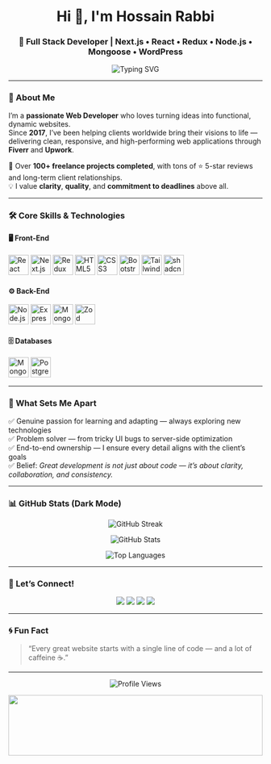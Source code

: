 <!-- Profile Header -->
<h1 align="center">Hi 👋, I'm Hossain Rabbi</h1>
<h3 align="center">🚀 Full Stack Developer | Next.js • React • Redux • Node.js • Mongoose • WordPress</h3>

<p align="center">
  <img src="https://readme-typing-svg.herokuapp.com?font=Fira+Code&weight=600&size=22&duration=4000&pause=1000&color=6D00C7&center=true&vCenter=true&width=700&lines=Full+Stack+Web+Developer;Building+High-Performance+Web+Apps;Freelancer+on+Fiverr+and+Upwork;Always+Learning+New+Technologies" alt="Typing SVG" />
</p>

---

### 💫 About Me

I’m a **passionate Web Developer** who loves turning ideas into functional, dynamic websites.  
Since **2017**, I’ve been helping clients worldwide bring their visions to life — delivering clean, responsive, and high-performing web applications through **Fiverr** and **Upwork**.

💼 Over **100+ freelance projects completed**, with tons of ⭐️ 5-star reviews and long-term client relationships.  
💡 I value **clarity**, **quality**, and **commitment to deadlines** above all.

---

### 🛠️ Core Skills & Technologies

#### 🖥️ Front-End
<p align="left">
  <img src="https://cdn.jsdelivr.net/gh/devicons/devicon/icons/react/react-original.svg" width="40" height="40" alt="React" />
  <img src="https://cdn.jsdelivr.net/gh/devicons/devicon/icons/nextjs/nextjs-original.svg" width="40" height="40" alt="Next.js" />
  <img src="https://cdn.jsdelivr.net/gh/devicons/devicon/icons/redux/redux-original.svg" width="40" height="40" alt="Redux" />
  <img src="https://cdn.jsdelivr.net/gh/devicons/devicon/icons/html5/html5-original.svg" width="40" height="40" alt="HTML5" />
  <img src="https://cdn.jsdelivr.net/gh/devicons/devicon/icons/css3/css3-original.svg" width="40" height="40" alt="CSS3" />
  <img src="https://cdn.jsdelivr.net/gh/devicons/devicon/icons/bootstrap/bootstrap-original.svg" width="40" height="40" alt="Bootstrap" />
  <img src="https://cdn.jsdelivr.net/gh/devicons/devicon/icons/tailwindcss/tailwindcss-original.svg" width="40" height="40" alt="Tailwind CSS" />
  <img src="https://avatars.githubusercontent.com/u/139895814?s=200&v=4" width="40" height="40" alt="shadcn/ui" />
</p>

#### ⚙️ Back-End
<p align="left">
  <img src="https://cdn.jsdelivr.net/gh/devicons/devicon/icons/nodejs/nodejs-original.svg" width="40" height="40" alt="Node.js" />
  <img src="https://cdn.jsdelivr.net/gh/devicons/devicon/icons/express/express-original.svg" width="40" height="40" alt="Express.js" />
  <img src="https://cdn.jsdelivr.net/gh/devicons/devicon/icons/mongoose/mongoose-original.svg" width="40" height="40" alt="Mongoose" />
  <img src="https://raw.githubusercontent.com/devicons/devicon/master/icons/zod/zod-original.svg" width="40" height="40" alt="Zod" />
</p>

#### 🗄️ Databases
<p align="left">
  <img src="https://cdn.jsdelivr.net/gh/devicons/devicon/icons/mongodb/mongodb-original.svg" width="40" height="40" alt="MongoDB" />
  <img src="https://cdn.jsdelivr.net/gh/devicons/devicon/icons/postgresql/postgresql-original.svg" width="40" height="40" alt="PostgreSQL" />
</p>

---

### 🌟 What Sets Me Apart

✅ Genuine passion for learning and adapting — always exploring new technologies  
✅ Problem solver — from tricky UI bugs to server-side optimization  
✅ End-to-end ownership — I ensure every detail aligns with the client’s goals  
✅ Belief: *Great development is not just about code — it’s about clarity, collaboration, and consistency.*

---

### 📊 GitHub Stats (Dark Mode)

<p align="center">
  <img src="https://github-readme-streak-stats.herokuapp.com/?user=hossainrabbii&theme=black-ice&hide_border=true&stroke=6D00C7&background=0D1117&ring=6D00C7&fire=6D00C7&currStreakLabel=6D00C7" alt="GitHub Streak" />
</p>

<p align="center">
  <img src="https://github-readme-stats.vercel.app/api?username=hossainrabbii&show_icons=true&theme=black-ice&hide_border=true&title_color=6D00C7&icon_color=6D00C7" alt="GitHub Stats" />
</p>

<p align="center">
  <img src="https://github-readme-stats.vercel.app/api/top-langs/?username=hossainrabbii&layout=compact&theme=black-ice&hide_border=true&title_color=6D00C7" alt="Top Languages" />
</p>

---

### 🤝 Let’s Connect!

<p align="center">
  <a href="https://fiverr.com/iibbar" target="_blank"><img src="https://img.shields.io/badge/Fiverr-1DBF73?style=for-the-badge&logo=fiverr&logoColor=white"/></a>
  <a href="https://upwork.com/freelancers/hossainrabbi" target="_blank"><img src="https://img.shields.io/badge/Upwork-6FDA44?style=for-the-badge&logo=upwork&logoColor=white"/></a>
  <a href="mailto:hossainrabbi.dev@gmail.com"><img src="https://img.shields.io/badge/Email-D14836?style=for-the-badge&logo=gmail&logoColor=white"/></a>
  <a href="https://www.linkedin.com/in/hossainrabbi/" target="_blank"><img src="https://img.shields.io/badge/LinkedIn-0A66C2?style=for-the-badge&logo=linkedin&logoColor=white"/></a>
</p>

---

### 🌀 Fun Fact
> “Every great website starts with a single line of code — and a lot of caffeine ☕.”

---

<p align="center">
  <img src="https://komarev.com/ghpvc/?username=hossainrabbii&color=6D00C7&style=for-the-badge" alt="Profile Views" />
</p>

<p align="center">
  <img src="https://raw.githubusercontent.com/hossainrabbii/hossainrabbii/main/assets/wave.svg" width="100%" height="120px" />
</p>
